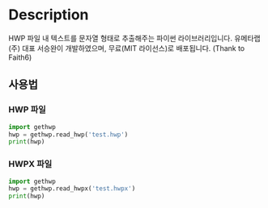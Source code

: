 # Description
HWP 파일 내 텍스트를 문자열 형태로 추출해주는 파이썬 라이브러리입니다. 유메타랩(주) 대표 서승완이 개발하였으며, 무료(MIT 라이선스)로 배포됩니다. (Thank to Faith6)

## 사용법
### HWP 파일
```python
import gethwp
hwp = gethwp.read_hwp('test.hwp')
print(hwp)
```

### HWPX 파일
```python
import gethwp
hwp = gethwp.read_hwpx('test.hwpx')
print(hwp)
```

